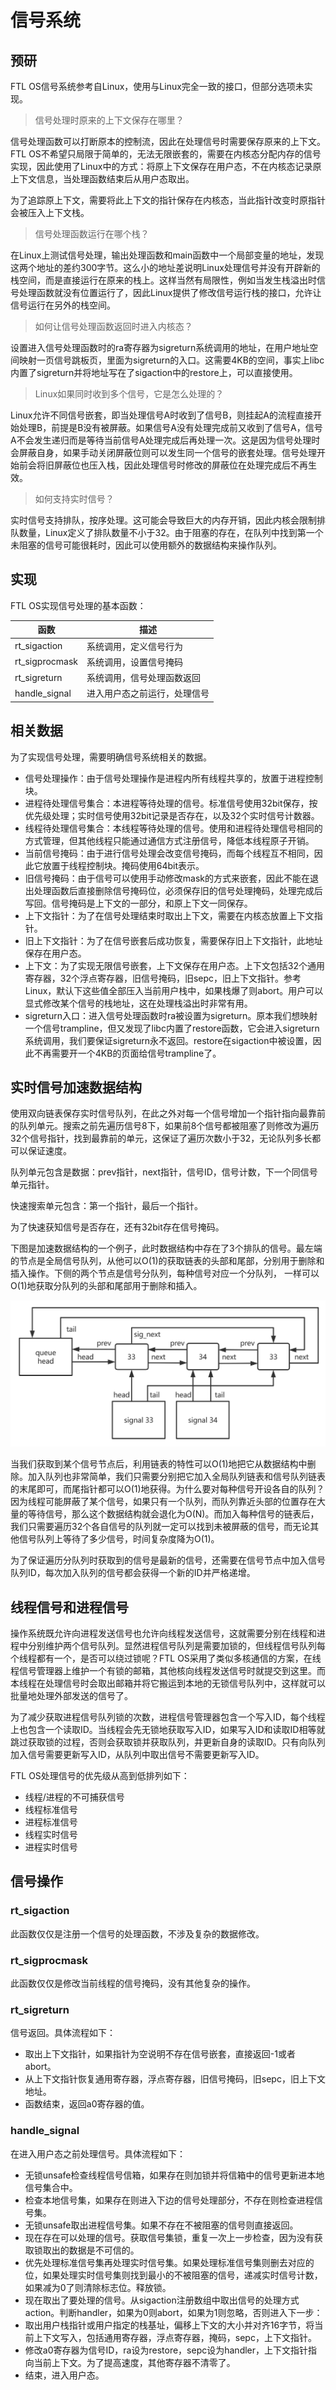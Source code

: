 # 信号系统

## 预研

FTL OS信号系统参考自Linux，使用与Linux完全一致的接口，但部分选项未实现。

> 信号处理时原来的上下文保存在哪里？

信号处理函数可以打断原本的控制流，因此在处理信号时需要保存原来的上下文。FTL OS不希望只局限于简单的，无法无限嵌套的，需要在内核态分配内存的信号实现，因此使用了Linux中的方式：将原上下文保存在用户态，不在内核态记录原上下文信息，当处理函数结束后从用户态取出。

为了追踪原上下文，需要将此上下文的指针保存在内核态，当此指针改变时原指针会被压入上下文栈。

> 信号处理函数运行在哪个栈？

在Linux上测试信号处理，输出处理函数和main函数中一个局部变量的地址，发现这两个地址的差约300字节。这么小的地址差说明Linux处理信号并没有开辟新的栈空间，而是直接运行在原来的栈上。这样当然有局限性，例如当发生栈溢出时信号处理函数就没有位置运行了，因此Linux提供了修改信号运行栈的接口，允许让信号运行在另外的栈空间。

>如何让信号处理函数返回时进入内核态？

设置进入信号处理函数时的ra寄存器为sigreturn系统调用的地址，在用户地址空间映射一页信号跳板页，里面为sigreturn的入口。这需要4KB的空间，事实上libc内置了sigreturn并将地址写在了sigaction中的restore上，可以直接使用。

> Linux如果同时收到多个信号，它是怎么处理的？

Linux允许不同信号嵌套，即当处理信号A时收到了信号B，则挂起A的流程直接开始处理B，前提是B没有被屏蔽。如果信号A没有处理完成前又收到了信号A，信号A不会发生递归而是等待当前信号A处理完成后再处理一次。这是因为信号处理时会屏蔽自身，如果手动关闭屏蔽位则可以发生同一个信号的嵌套处理。信号处理开始前会将旧屏蔽位也压入栈，因此处理信号时修改的屏蔽位在处理完成后不再生效。

> 如何支持实时信号？

实时信号支持排队，按序处理。这可能会导致巨大的内存开销，因此内核会限制排队数量，Linux定义了排队数量不小于32。由于阻塞的存在，在队列中找到第一个未阻塞的信号可能很耗时，因此可以使用额外的数据结构来操作队列。

## 实现

FTL OS实现信号处理的基本函数：

| 函数           | 描述                         |
| -------------- | ---------------------------- |
| rt_sigaction   | 系统调用，定义信号行为       |
| rt_sigprocmask | 系统调用，设置信号掩码       |
| rt_sigreturn   | 系统调用，信号处理函数返回   |
| handle_signal  | 进入用户态之前运行，处理信号 |

## 相关数据

为了实现信号处理，需要明确信号系统相关的数据。

* 信号处理操作：由于信号处理操作是进程内所有线程共享的，放置于进程控制块。
* 进程待处理信号集合：本进程等待处理的信号。标准信号使用32bit保存，按优先级处理；实时信号使用32bit记录是否存在，以及32个实时信号计数器。
* 线程待处理信号集合：本线程等待处理的信号。使用和进程待处理信号相同的方式管理，但其他线程只能通过通信方式注册信号，降低本线程原子开销。
* 当前信号掩码：由于进行信号处理会改变信号掩码，而每个线程互不相同，因此它放置于线程控制块。掩码使用64bit表示。
* 旧信号掩码：由于信号可以使用手动修改mask的方式来嵌套，因此不能在退出处理函数后直接删除信号掩码位，必须保存旧的信号处理掩码，处理完成后写回。信号掩码是上下文的一部分，和原上下文一同保存。
* 上下文指针：为了在信号处理结束时取出上下文，需要在内核态放置上下文指针。
* 旧上下文指针：为了在信号嵌套后成功恢复，需要保存旧上下文指针，此地址保存在用户态。
* 上下文：为了实现无限信号嵌套，上下文保存在用户态。上下文包括32个通用寄存器，32个浮点寄存器，旧信号掩码，旧sepc，旧上下文指针。参考Linux，默认下这些值全部压入当前用户栈中，如果栈爆了则abort。用户可以显式修改某个信号的栈地址，这在处理栈溢出时非常有用。
* sigreturn入口：进入信号处理函数时ra被设置为sigreturn。原本我们想映射一个信号trampline，但又发现了libc内置了restore函数，它会进入sigreturn系统调用，我们要保证sigreturn永不返回。restore在sigaction中被设置，因此不再需要开一个4KB的页面给信号trampline了。

## 实时信号加速数据结构

使用双向链表保存实时信号队列，在此之外对每一个信号增加一个指针指向最靠前的队列单元。搜索之前先遍历信号8下，如果前8个信号都被阻塞了则修改为遍历32个信号指针，找到最靠前的单元，这保证了遍历次数小于32，无论队列多长都可以保证速度。

队列单元包含是数据：prev指针，next指针，信号ID，信号计数，下一个同信号单元指针。

快速搜索单元包含：第一个指针，最后一个指针。

为了快速获知信号是否存在，还有32bit存在信号掩码。

下图是加速数据结构的一个例子，此时数据结构中存在了3个排队的信号。最左端的节点是全局信号队列，从他可以O(1)的获取链表的头部和尾部，分别用于删除和插入操作。下侧的两个节点是信号分队列，每种信号对应一个分队列， 一样可以O(1)地获取分队列的头部和尾部用于删除和插入。

![image-20220526145925170](pic/信号-0.png)

当我们获取到某个信号节点后，利用链表的特性可以O(1)地把它从数据结构中删除。加入队列也非常简单，我们只需要分别把它加入全局队列链表和信号队列链表的末尾即可，而尾指针都可以O(1)地获得。为什么要对每种信号开设各自的队列？因为线程可能屏蔽了某个信号，如果只有一个队列，而队列靠近头部的位置存在大量的等待信号，那么这个数据结构就会退化为O(N)。而加入每种信号的链表后，我们只需要遍历32个各自信号的队列就一定可以找到未被屏蔽的信号，而无论其他信号队列上等待了多少信号，时间复杂度降为O(1)。

为了保证遍历分队列时获取到的信号是最新的信号，还需要在信号节点中加入信号队列ID，每次加入队列的信号都会获得一个新的ID并严格递增。

## 线程信号和进程信号

操作系统既允许向进程发送信号也允许向线程发送信号，这就需要分别在线程和进程中分别维护两个信号队列。显然进程信号队列是需要加锁的，但线程信号队列每个线程都有一个，是否可以绕过锁呢？FTL OS采用了类似多核通信的方案，在线程信号管理器上维护一个有锁的邮箱，其他核向线程发送信号时就提交到这里。而本线程在处理信号时会取出邮箱并将它搬运到本地的无锁信号队列中，这样就可以批量地处理外部发送的信号了。

为了减少获取进程信号队列锁的次数，进程信号管理器包含一个写入ID，每个线程上也包含一个读取ID。当线程会先无锁地获取写入ID，如果写入ID和读取ID相等就跳过获取锁的过程，否则会获取锁并获取队列，并更新自身的读取ID。只有向队列加入信号需要更新写入ID，从队列中取出信号不需要更新写入ID。

FTL OS处理信号的优先级从高到低排列如下：

* 线程/进程的不可捕获信号
* 线程标准信号
* 进程标准信号
* 线程实时信号
* 进程实时信号

## 信号操作

### rt_sigaction

此函数仅仅是注册一个信号的处理函数，不涉及复杂的数据修改。

### rt_sigprocmask

此函数仅仅是修改当前线程的信号掩码，没有其他复杂的操作。

### rt_sigreturn

信号返回。具体流程如下：

* 取出上下文指针，如果指针为空说明不存在信号嵌套，直接返回-1或者abort。
* 从上下文指针恢复通用寄存器，浮点寄存器，旧信号掩码，旧sepc，旧上下文地址。
* 函数结束，返回a0寄存器的值。

### handle_signal

在进入用户态之前处理信号。具体流程如下：

* 无锁unsafe检查线程信号信箱，如果存在则加锁并将信箱中的信号更新进本地信号集合中。
* 检查本地信号集，如果存在则进入下边的信号处理部分，不存在则检查进程信号集。
* 无锁unsafe取出进程信号集。如果不存在不被阻塞的信号则直接返回。
* 现在存在可以处理的信号。获取信号集锁，重复一次上一步检查，因为没有获取锁取出的数据是不可信的。
* 优先处理标准信号集再处理实时信号集。如果处理标准信号集则删去对应的位，如果处理实时信号集则找到最小的不被阻塞的信号，递减实时信号计数，如果减为0了则清除标志位。释放锁。
* 现在取出了要处理的信号。从sigaction注册数组中取出信号的处理方式action。判断handler，如果为0则abort，如果为1则忽略，否则进入下一步：
* 取出用户栈指针或用户指定的栈基址，偏移上下文的大小并对齐16字节，将当前上下文写入，包括通用寄存器，浮点寄存器，掩码，sepc，上下文指针。
* 修改a0寄存器为信号ID，ra设为restore，sepc设为handler，上下文指针指向当前上下文。为了提高速度，其他寄存器不清零了。
* 结束，进入用户态。

